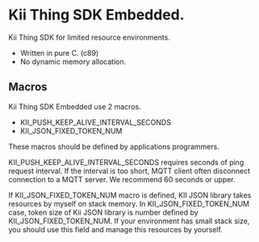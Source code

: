 Kii Thing SDK Embedded.
==============

Kii Thing SDK for limited resource environments.

 - Written in pure C. (c89)
 - No dynamic memory allocation.

## Macros

Kii Thing SDK Embedded use 2 macros.

  - KII_PUSH_KEEP_ALIVE_INTERVAL_SECONDS
  - KII_JSON_FIXED_TOKEN_NUM

 These macros should be defined by applications programmers.

KII_PUSH_KEEP_ALIVE_INTERVAL_SECONDS requires seconds of ping request
interval. If the interval is too short, MQTT client often disconnect
connection to a MQTT server. We recommend 60 seconds or upper.

If KII_JSON_FIXED_TOKEN_NUM macro is defined, KII JSON library takes
resources by myself on stack memory. In KII_JSON_FIXED_TOKEN_NUM case,
token size of Kii JSON library is number defined by
KII_JSON_FIXED_TOKEN_NUM. If your environment has small stack size,
you should use this field and manage this resources by yourself.
